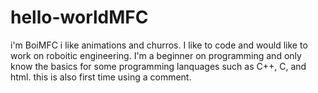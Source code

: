 # hello-worldMFC

i'm BoiMFC i like animations and churros.
I like to code and would like to work on roboitic engineering.
I'm a beginner on programming and only know the basics for some programming lanquages such as C++, C, and html.
this is also first time using a comment.
